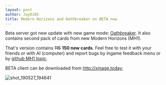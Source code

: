 ```yaml
---
layout: post
author: JayDi85
title: Modern Horizons and Oathbreaker on BETA now
---
```

Beta server got new update with new game mode: [Oathbreaker](https://weirdcards.org/oathbreaker). It also contains second pack of cards from new Modern Horizons (MH1).

That's version contains <strike>115</strike> <b>150 new cards</b>. Feel free to test it with your friends or with AI (computer) and report bugs by ingame feedback menu or by <a href="https://github.com/magefree/mage/issues/5607">github MH1 topic</a>.

BETA client can be downloaded from <a href="http://xmage.today">http://xmage.today</a>;

![shot_190527_194641](https://user-images.githubusercontent.com/8344157/58429825-2f744e80-80b8-11e9-9805-289f39e23997.png)